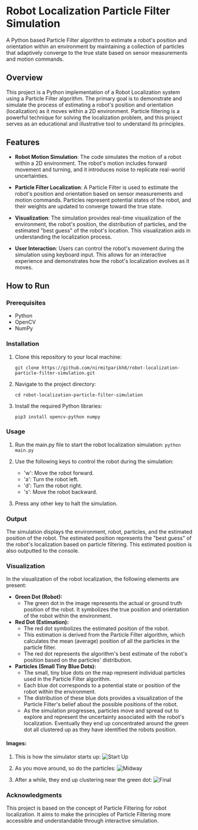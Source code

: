 # Robot Localization Particle Filter Simulation
A Python based Particle Filter algorithm to estimate a robot's position and orientation within an environment by maintaining a collection of particles that adaptively converge to the true state based on sensor measurements and motion commands.

## Overview

This project is a Python implementation of a Robot Localization system using a Particle Filter algorithm. The primary goal is to demonstrate and simulate the process of estimating a robot's position and orientation (localization) as it moves within a 2D environment. Particle filtering is a powerful technique for solving the localization problem, and this project serves as an educational and illustrative tool to understand its principles.

## Features

- **Robot Motion Simulation**: The code simulates the motion of a robot within a 2D environment. The robot's motion includes forward movement and turning, and it introduces noise to replicate real-world uncertainties.

- **Particle Filter Localization**: A Particle Filter is used to estimate the robot's position and orientation based on sensor measurements and motion commands. Particles represent potential states of the robot, and their weights are updated to converge toward the true state.

- **Visualization**: The simulation provides real-time visualization of the environment, the robot's position, the distribution of particles, and the estimated "best guess" of the robot's location. This visualization aids in understanding the localization process.

- **User Interaction**: Users can control the robot's movement during the simulation using keyboard input. This allows for an interactive experience and demonstrates how the robot's localization evolves as it moves.

## How to Run

### Prerequisites

- Python
- OpenCV
- NumPy

### Installation

1. Clone this repository to your local machine:

   ```
   git clone https://github.com/nirmitparikh8/robot-localization-particle-filter-simulation.git
   ```

2. Navigate to the project directory:

    ```
    cd robot-localization-particle-filter-simulation

    ```

3. Install the required Python libraries:

    ```
    pip3 install opencv-python numpy
    ```


### Usage
1. Run the main.py file to start the robot localization simulation:
    ```python main.py```

2. Use the following keys to control the robot during the simulation:
    - 'w': Move the robot forward.
    - 'a': Turn the robot left.
    - 'd': Turn the robot right.
    - 's': Move the robot backward.

3. Press any other key to halt the simulation.

### Output
The simulation displays the environment, robot, particles, and the estimated position of the robot. The estimated position represents the "best guess" of the robot's localization based on particle filtering. This estimated position is also outputted to the console.

### Visualization

In the visualization of the robot localization, the following elements are present:

- **Green Dot (Robot):**
  - The green dot in the image represents the actual or ground truth position of the robot. It symbolizes the true position and orientation of the robot within the environment.
- **Red Dot (Estimation):**
  - The red dot symbolizes the estimated position of the robot. 
  - This estimation is derived from the Particle Filter algorithm, which calculates the mean (average) position of all the particles in the particle filter. 
  - The red dot represents the algorithm's best estimate of the robot's position based on the particles' distribution.
- **Particles (Small Tiny Blue Dots):**
  - The small, tiny blue dots on the map represent individual particles used in the Particle Filter algorithm. 
  - Each blue dot corresponds to a potential state or position of the robot within the environment.
  - The distribution of these blue dots provides a visualization of the Particle Filter's belief about the possible positions of the robot. 
  - As the simulation progresses, particles move and spread out to explore and represent the uncertainty associated with the robot's localization. Eventually they end up concentrated around the green dot all clustered up as they have identified the robots position.

#### Images:

1. This is how the simulator starts up: 
![Start Up](start_up.png)

2. As you move around, so do the particles:
![Midway](midway.png)

3. After a while, they end up clustering near the green dot:
![Final](final.png)

### Acknowledgments

This project is based on the concept of Particle Filtering for robot localization. It aims to make the principles of Particle Filtering more accessible and understandable through interactive simulation.


